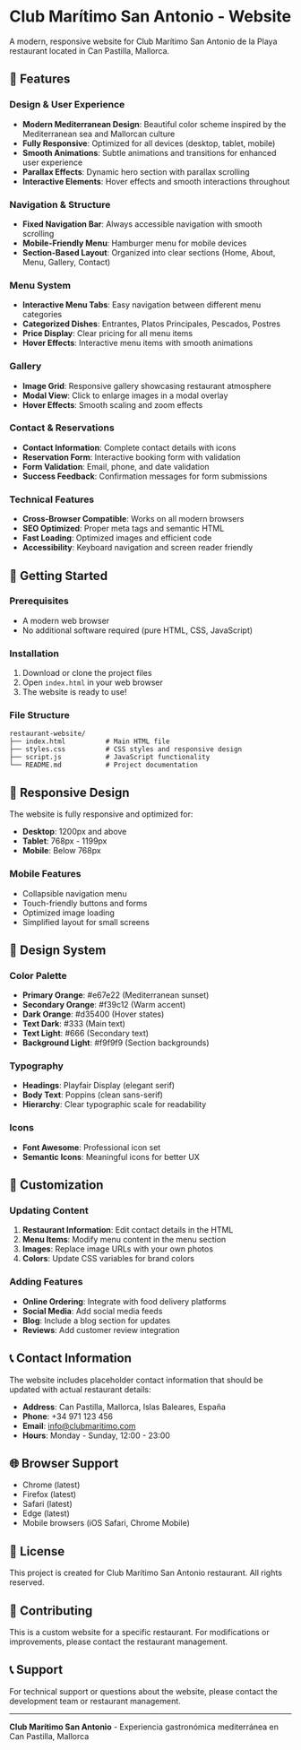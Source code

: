 # Club Marítimo San Antonio - Website

A modern, responsive website for Club Marítimo San Antonio de la Playa restaurant located in Can Pastilla, Mallorca.

## 🌟 Features

### Design & User Experience
- **Modern Mediterranean Design**: Beautiful color scheme inspired by the Mediterranean sea and Mallorcan culture
- **Fully Responsive**: Optimized for all devices (desktop, tablet, mobile)
- **Smooth Animations**: Subtle animations and transitions for enhanced user experience
- **Parallax Effects**: Dynamic hero section with parallax scrolling
- **Interactive Elements**: Hover effects and smooth interactions throughout

### Navigation & Structure
- **Fixed Navigation Bar**: Always accessible navigation with smooth scrolling
- **Mobile-Friendly Menu**: Hamburger menu for mobile devices
- **Section-Based Layout**: Organized into clear sections (Home, About, Menu, Gallery, Contact)

### Menu System
- **Interactive Menu Tabs**: Easy navigation between different menu categories
- **Categorized Dishes**: Entrantes, Platos Principales, Pescados, Postres
- **Price Display**: Clear pricing for all menu items
- **Hover Effects**: Interactive menu items with smooth animations

### Gallery
- **Image Grid**: Responsive gallery showcasing restaurant atmosphere
- **Modal View**: Click to enlarge images in a modal overlay
- **Hover Effects**: Smooth scaling and zoom effects

### Contact & Reservations
- **Contact Information**: Complete contact details with icons
- **Reservation Form**: Interactive booking form with validation
- **Form Validation**: Email, phone, and date validation
- **Success Feedback**: Confirmation messages for form submissions

### Technical Features
- **Cross-Browser Compatible**: Works on all modern browsers
- **SEO Optimized**: Proper meta tags and semantic HTML
- **Fast Loading**: Optimized images and efficient code
- **Accessibility**: Keyboard navigation and screen reader friendly

## 🚀 Getting Started

### Prerequisites
- A modern web browser
- No additional software required (pure HTML, CSS, JavaScript)

### Installation
1. Download or clone the project files
2. Open `index.html` in your web browser
3. The website is ready to use!

### File Structure
```
restaurant-website/
├── index.html          # Main HTML file
├── styles.css          # CSS styles and responsive design
├── script.js           # JavaScript functionality
└── README.md           # Project documentation
```

## 📱 Responsive Design

The website is fully responsive and optimized for:
- **Desktop**: 1200px and above
- **Tablet**: 768px - 1199px
- **Mobile**: Below 768px

### Mobile Features
- Collapsible navigation menu
- Touch-friendly buttons and forms
- Optimized image loading
- Simplified layout for small screens

## 🎨 Design System

### Color Palette
- **Primary Orange**: #e67e22 (Mediterranean sunset)
- **Secondary Orange**: #f39c12 (Warm accent)
- **Dark Orange**: #d35400 (Hover states)
- **Text Dark**: #333 (Main text)
- **Text Light**: #666 (Secondary text)
- **Background Light**: #f9f9f9 (Section backgrounds)

### Typography
- **Headings**: Playfair Display (elegant serif)
- **Body Text**: Poppins (clean sans-serif)
- **Hierarchy**: Clear typographic scale for readability

### Icons
- **Font Awesome**: Professional icon set
- **Semantic Icons**: Meaningful icons for better UX

## 🔧 Customization

### Updating Content
1. **Restaurant Information**: Edit contact details in the HTML
2. **Menu Items**: Modify menu content in the menu section
3. **Images**: Replace image URLs with your own photos
4. **Colors**: Update CSS variables for brand colors

### Adding Features
- **Online Ordering**: Integrate with food delivery platforms
- **Social Media**: Add social media feeds
- **Blog**: Include a blog section for updates
- **Reviews**: Add customer review integration

## 📞 Contact Information

The website includes placeholder contact information that should be updated with actual restaurant details:

- **Address**: Can Pastilla, Mallorca, Islas Baleares, España
- **Phone**: +34 971 123 456
- **Email**: info@clubmaritimo.com
- **Hours**: Monday - Sunday, 12:00 - 23:00

## 🌐 Browser Support

- Chrome (latest)
- Firefox (latest)
- Safari (latest)
- Edge (latest)
- Mobile browsers (iOS Safari, Chrome Mobile)

## 📄 License

This project is created for Club Marítimo San Antonio restaurant. All rights reserved.

## 🤝 Contributing

This is a custom website for a specific restaurant. For modifications or improvements, please contact the restaurant management.

## 📞 Support

For technical support or questions about the website, please contact the development team or restaurant management.

---

**Club Marítimo San Antonio** - Experiencia gastronómica mediterránea en Can Pastilla, Mallorca 
